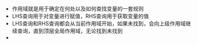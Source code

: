 - 作用域就是用于确定在何处以及如何查找变量的一套规则
- LHS查询用于对变量进行赋值，RHS查询用于获取变量的值
- LHS查询和RHS查询都会从当前作用域开始，如果未找到，会向上级作用域继续查询，直到顶层全局作用域，无论找到未找到
- 